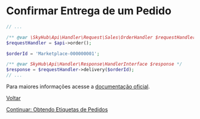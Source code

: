 # Confirmar Entrega de um Pedido

```php
// ...

/** @var \SkyHub\Api\Handler\Request\Sales\OrderHandler $requestHandler */
$requestHandler = $api->order();

$orderId = 'Marketplace-000000001';

/** @var SkyHub\Api\Handler\Response\HandlerInterface $response */
$response = $requestHandler->delivery($orderId);
// ...
```

Para maiores informações acesse a [documentação oficial](https://skyhub.gelato.io/docs/versions/1.1/resources/orders/endpoints/confirmar-entrega).

[Voltar](../../../../README.md)

[Continuar: Obtendo Etiquetas de Pedidos](LABELS.md)
